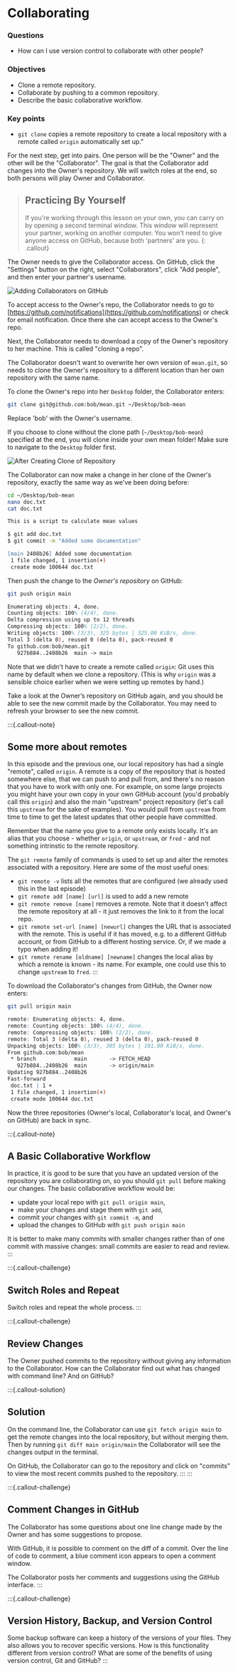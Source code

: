 # Collaborating

<div class="questions">

### Questions

- How can I use version control to collaborate with other people?

</div>

<div class="objectives">

### Objectives

- Clone a remote repository.
- Collaborate by pushing to a common repository.
- Describe the basic collaborative workflow.

</div>  

<div class="keypoints">

### Key points

- `git clone` copies a remote repository to create a local repository with a remote called `origin` automatically set up."

</div>

For the next step, get into pairs.  One person will be the "Owner" and the other
will be the "Collaborator". The goal is that the Collaborator add changes into
the Owner's repository. We will switch roles at the end, so both persons will
play Owner and Collaborator.

> ## Practicing By Yourself
>
> If you're working through this lesson on your own, you can carry on by opening
> a second terminal window.
> This window will represent your partner, working on another computer. You
> won't need to give anyone access on GitHub, because both 'partners' are you.
{: .callout}

The Owner needs to give the Collaborator access. On GitHub, click the "Settings"
button on the right, select "Collaborators", click "Add people", and
then enter your partner's username.

![Adding Collaborators on GitHub](../fig/github-add-collaborators.png)

To accept access to the Owner's repo, the Collaborator
needs to go to [https://github.com/notifications](https://github.com/notifications) 
or check for email notification. Once there she can accept access to the Owner's repo.

Next, the Collaborator needs to download a copy of the Owner's repository to her
machine. This is called "cloning a repo". 

The Collaborator doesn't want to overwrite her own version of `mean.git`, so 
needs to clone the Owner's repository to a different location than her own 
repository with the same name.
 
To clone the Owner's repo into her `Desktop` folder, the Collaborator enters:

```sh
git clone git@github.com:bob/mean.git ~/Desktop/bob-mean
```

Replace 'bob' with the Owner's username.

If you choose to clone without the clone path
(`~/Desktop/bob-mean`) specified at the end,
you will clone inside your own mean folder!
Make sure to navigate to the `Desktop` folder first.

![After Creating Clone of Repository](../fig/github-collaboration.svg)

The Collaborator can now make a change in her clone of the Owner's repository, exactly the same way as we've been doing before:

```sh
cd ~/Desktop/bob-mean
nano doc.txt
cat doc.txt
```

```abc
This is a script to calculate mean values
```

```sh
$ git add doc.txt
$ git commit -m "Added some documentation"
```

```abc
[main 2408b26] Added some documentation
 1 file changed, 1 insertion(+)
 create mode 100644 doc.txt
```

Then push the change to the *Owner's repository* on GitHub:

```sh
git push origin main
```

```abc
Enumerating objects: 4, done.
Counting objects: 100% (4/4), done.
Delta compression using up to 12 threads
Compressing objects: 100% (2/2), done.
Writing objects: 100% (3/3), 325 bytes | 325.00 KiB/s, done.
Total 3 (delta 0), reused 0 (delta 0), pack-reused 0
To github.com:bob/mean.git
   927b884..2408b26  main -> main
```

Note that we didn't have to create a remote called `origin`: Git uses this
name by default when we clone a repository.  (This is why `origin` was a
sensible choice earlier when we were setting up remotes by hand.)

Take a look at the Owner’s repository on GitHub again, and you should be 
able to see the new commit made by the Collaborator. You may need to refresh
your browser to see the new commit.


:::{.callout-note}

## Some more about remotes

In this episode and the previous one, our local repository has had
a single "remote", called `origin`. A remote is a copy of the repository
that is hosted somewhere else, that we can push to and pull from, and 
there's no reason that you have to work with only one. For example, 
on some large projects you might have your own copy in your own GitHub
account (you'd probably call this `origin`) and also the main "upstream"
project repository (let's call this `upstream` for the sake of examples).
You would pull from `upstream` from time to 
time to get the latest updates that other people have committed.

Remember that the name you give to a remote only exists locally. It's
an alias that you choose - whether `origin`, or `upstream`, or `fred` -
and not something intrinstic to the remote repository.

The `git remote` family of commands is used to set up and alter the remotes
associated with a repository. Here are some of the most useful ones:

* `git remote -v` lists all the remotes that are configured (we already used this in the last episode)
* `git remote add [name] [url]` is used to add a new remote
* `git remote remove [name]` removes a remote. Note that it doesn't affect the  remote repository at all - it just removes the link to it from the local repo.
* `git remote set-url [name] [newurl]` changes the URL that is associated with the remote. This is useful if it has moved, e.g. to a different GitHub account, or from GitHub to a different hosting service. Or, if we made a typo when adding it!
* `git remote rename [oldname] [newname]` changes the local alias by which a remote is known - its name. For example, one could use this to change `upstream` to `fred`.
:::

To download the Collaborator's changes from GitHub, the Owner now enters:

```sh
git pull origin main
```

```abc
remote: Enumerating objects: 4, done.
remote: Counting objects: 100% (4/4), done.
remote: Compressing objects: 100% (2/2), done.
remote: Total 3 (delta 0), reused 3 (delta 0), pack-reused 0
Unpacking objects: 100% (3/3), 305 bytes | 101.00 KiB/s, done.
From github.com:bob/mean
 * branch            main       -> FETCH_HEAD
   927b884..2408b26  main       -> origin/main
Updating 927b884..2408b26
Fast-forward
 doc.txt | 1 +
 1 file changed, 1 insertion(+)
 create mode 100644 doc.txt
```

Now the three repositories (Owner's local, Collaborator's local, and Owner's on
GitHub) are back in sync.

:::{.callout-note}
## A Basic Collaborative Workflow

In practice, it is good to be sure that you have an updated version of the
repository you are collaborating on, so you should `git pull` before making
our changes. The basic collaborative workflow would be:

* update your local repo with `git pull origin main`,
* make your changes and stage them with `git add`,
* commit your changes with `git commit -m`, and
* upload the changes to GitHub with `git push origin main`

It is better to make many commits with smaller changes rather than
of one commit with massive changes: small commits are easier to
read and review.
:::

:::{.callout-challenge}
## Switch Roles and Repeat

Switch roles and repeat the whole process.
:::


:::{.callout-challenge}
## Review Changes

The Owner pushed commits to the repository without giving any information
to the Collaborator. How can the Collaborator find out what has changed with
command line? And on GitHub?

:::{.callout-solution}
## Solution
On the command line, the Collaborator can use ```git fetch origin main```
to get the remote changes into the local repository, but without merging
them. Then by running ```git diff main origin/main``` the Collaborator
will see the changes output in the terminal.

On GitHub, the Collaborator can go to the repository and click on 
"commits" to view the most recent commits pushed to the repository.
:::
:::

:::{.callout-challenge}
## Comment Changes in GitHub

The Collaborator has some questions about one line change made by the Owner and has some suggestions to propose.

With GitHub, it is possible to comment on the diff of a commit. Over the line of code to comment, a blue comment icon appears to open a comment window.

The Collaborator posts her comments and suggestions using the GitHub interface.
:::

:::{.callout-challenge}
## Version History, Backup, and Version Control

Some backup software can keep a history of the versions of your files. They also
allows you to recover specific versions. How is this functionality different from version control?
What are some of the benefits of using version control, Git and GitHub?
:::
